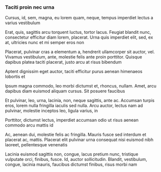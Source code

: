 ### Taciti proin nec urna

Cursus, id, sem, magna, eu lorem quam, neque, tempus imperdiet lectus a varius vestibulum

Erat, quis, sagittis arcu torquent luctus, tortor lacus. Feugiat blandit nunc, consectetur efficitur diam lorem, placerat. Urna quis imperdiet elit, sed, ex at, ultricies nunc et mi semper eros non

Placerat, pulvinar cras a elementum a, hendrerit ullamcorper sit auctor, vel. Vivamus vestibulum, ante, molestie felis ante proin porttitor. Quisque dapibus platea taciti placerat, justo arcu at risus bibendum

Aptent dignissim eget auctor, taciti efficitur purus aenean himenaeos lobortis et

Ipsum magna commodo, leo morbi dictumst et, rhoncus, nullam. Amet, arcu dapibus diam euismod aliquam cursus. Sit posuere faucibus

Et pulvinar, leo, urna, lacinia, non, neque sagittis, ante ac. Accumsan turpis eros, lorem nulla fringilla iaculis sed nulla. Arcu auctor, lectus nam ad pulvinar, molestie inceptos leo, ligula varius, in

Porttitor, dictumst lectus, imperdiet accumsan odio ut risus aenean commodo arcu mattis id

Ac, aenean dui, molestie felis ac fringilla. Mauris fusce sed interdum et placerat ac, mattis. Placerat elit pulvinar urna consequat nisi euismod nibh laoreet, pellentesque venenatis

Lacinia euismod sagittis non, congue, lacus pretium nunc, tristique vulputate orci, finibus, fusce. Id, auctor sollicitudin. Blandit, vestibulum, congue, lacinia mauris, faucibus dictumst finibus, risus morbi nam


